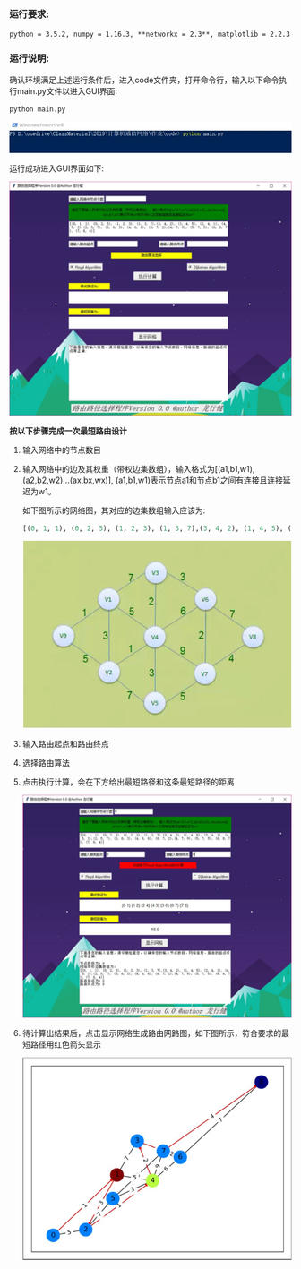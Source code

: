 ### 运行要求:

```shell
python = 3.5.2, numpy = 1.16.3, **networkx = 2.3**, matplotlib = 2.2.3
```

### 运行说明:

确认环境满足上述运行条件后，进入code文件夹，打开命令行，输入以下命令执行main.py文件以进入GUI界面:

```shell
python main.py
```

![](pics/cmd.JPG)

运行成功进入GUI界面如下:

![](pics/windows.JPG)

**按以下步骤完成一次最短路由设计**

1. 输入网络中的节点数目

2. 输入网络中的边及其权重（带权边集数组），输入格式为[(a1,b1,w1),(a2,b2,w2)...(ax,bx,wx)], (a1,b1,w1)表示节点a1和节点b1之间有连接且连接延迟为w1。

   如下图所示的网络图，其对应的边集数组输入应该为:

   ```python
   [(0, 1, 1), (0, 2, 5), (1, 2, 3), (1, 3, 7),(3, 4, 2), (1, 4, 5), (2, 4, 1), (4, 5, 3),(2, 5, 7), (3, 6, 3), (4, 6, 6), (6, 7, 2),(4, 7, 9), (5, 7, 5), (6, 8, 7), (7, 8, 4)]
   ```

   ![](pics/节点图.JPG)

3. 输入路由起点和路由终点

4. 选择路由算法

5. 点击执行计算，会在下方给出最短路径和这条最短路径的距离

   ![](pics/windows_result.JPG)

6. 待计算出结果后，点击显示网络生成路由网路图，如下图所示，符合要求的最短路径用红色箭头显示

   ![](pics/network.JPG)
